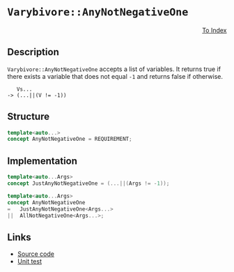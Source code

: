 <!-- Copyright 2024 Feng Mofan
SPDX-License-Identifier: Apache-2.0 -->

# `Varybivore::AnyNotNegativeOne`

<p style='text-align: right;'><a href="../../concepts.md#varybivore-any-not-negative-one">To Index</a></p>

## Description

`Varybivore::AnyNotNegativeOne` accepts a list of variables.
It returns true if there exists a variable that does not equal `-1` and returns false if otherwise.

<pre><code>   Vs...
-> (...||(V != -1))</code></pre>

## Structure

```C++
template<auto...>
concept AnyNotNegativeOne = REQUIREMENT;
```

## Implementation

```C++
template<auto...Args>
concept JustAnyNotNegativeOne = (...||(Args != -1));

template<auto...Args>
concept AnyNotNegativeOne
=   JustAnyNotNegativeOne<Args...>
||  AllNotNegativeOne<Args...>;
```

## Links

- [Source code](../../../../conceptrodon/varybivore/concepts/any_not_negative_one.hpp)
- [Unit test](../../../../tests/unit/concepts/varybivore/any_not_negative_one.test.hpp)
